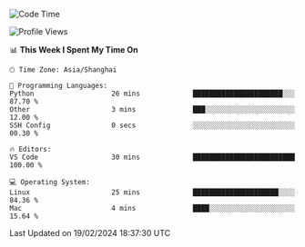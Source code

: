 <!--START_SECTION:waka-->
![Code Time](http://img.shields.io/badge/Code%20Time-348%20hrs%2014%20mins-blue)

![Profile Views](http://img.shields.io/badge/Profile%20Views-11-blue)

📊 **This Week I Spent My Time On** 

```text
🕑︎ Time Zone: Asia/Shanghai

💬 Programming Languages: 
Python                   26 mins             ██████████████████████░░░   87.70 % 
Other                    3 mins              ███░░░░░░░░░░░░░░░░░░░░░░   12.00 % 
SSH Config               0 secs              ░░░░░░░░░░░░░░░░░░░░░░░░░   00.30 % 

🔥 Editors: 
VS Code                  30 mins             █████████████████████████   100.00 % 

💻 Operating System: 
Linux                    25 mins             █████████████████████░░░░   84.36 % 
Mac                      4 mins              ████░░░░░░░░░░░░░░░░░░░░░   15.64 % 
```


 Last Updated on 19/02/2024 18:37:30 UTC
<!--END_SECTION:waka-->
